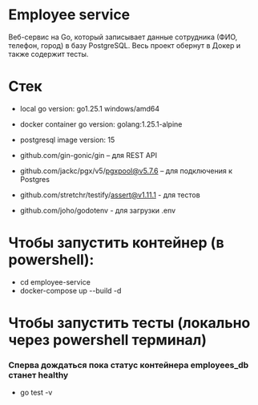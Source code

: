 # Employee service
Веб-сервис на Go, который записывает данные сотрудника (ФИО, телефон, город) в базу PostgreSQL.
Весь проект обернут в Докер и также содержит тесты.

# Стек
- local go version: go1.25.1 windows/amd64
- docker container go version: golang:1.25.1-alpine
- postgresql image version: 15

- github.com/gin-gonic/gin – для REST API
- github.com/jackc/pgx/v5/pgxpool@v5.7.6 – для подключения к Postgres
- github.com/stretchr/testify/assert@v1.11.1 - для тестов
- github.com/joho/godotenv - для загрузки .env

# Чтобы запустить контейнер (в powershell):
- cd employee-service
- docker-compose up --build -d

# Чтобы запустить тесты (локально через powershell терминал)
### Сперва дождаться пока статус контейнера employees_db станет healthy
- go test -v
